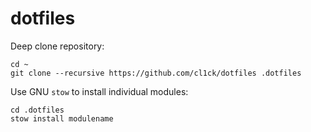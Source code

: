 dotfiles
========

Deep clone repository:
```
cd ~
git clone --recursive https://github.com/cl1ck/dotfiles .dotfiles
```

Use GNU `stow` to install individual modules:

```
cd .dotfiles
stow install modulename
```
